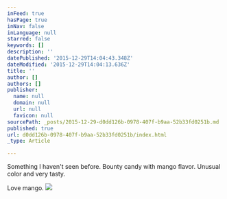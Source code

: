 ```yaml
---
inFeed: true
hasPage: true
inNav: false
inLanguage: null
starred: false
keywords: []
description: ''
datePublished: '2015-12-29T14:04:43.348Z'
dateModified: '2015-12-29T14:04:13.636Z'
title: ''
author: []
authors: []
publisher:
  name: null
  domain: null
  url: null
  favicon: null
sourcePath: _posts/2015-12-29-d0dd126b-0978-407f-b9aa-52b33fd0251b.md
published: true
url: d0dd126b-0978-407f-b9aa-52b33fd0251b/index.html
_type: Article

---
```

Something I haven't seen before. Bounty candy with mango flavor. Unusual color and very tasty.

Love mango.
![](https://the-grid-user-content.s3-us-west-2.amazonaws.com/2ccd6a09-6806-484d-8247-aa41e28c01b4.jpg)